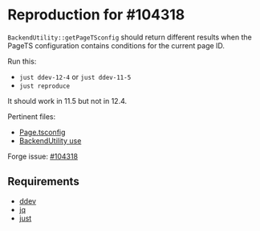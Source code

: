# Reproduction for #104318

`BackendUtility::getPageTSconfig` should return different results when the PageTS
configuration contains conditions for the current page ID.

Run this:

* `just ddev-12-4` or `just ddev-11-5`
* `just reproduce`

It should work in 11.5 but not in 12.4.

Pertinent files:

* [Page.tsconfig](src/bugs_base/Configuration/TsConfig/Page.tsconfig)
* [BackendUtility use](src/bugs_base/Classes/PageTsDebug.php)

Forge issue: [#104318](https://forge.typo3.org/issues/104318)

## Requirements

* [ddev](https://ddev.com/)
* [jq](https://jqlang.github.io/jq/)
* [just](https://github.com/casey/just)
